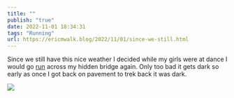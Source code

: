 ```yaml
---
title: ""
publish: "true"
date: 2022-11-01 18:34:31
tags: "Running"
url: https://ericmwalk.blog/2022/11/01/since-we-still.html
---
```


Since we still have this nice weather I decided while my girls were at dance I would go [run](http://www.strava.com/activities/8055271654) across my hidden bridge again. Only too bad it gets dark so early as once I got back on pavement to trek back it was dark.


![](https://ericmwalk.blog/uploads/2022/b297bb8a54.jpg)
